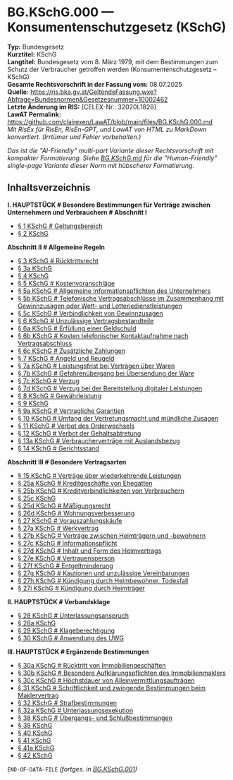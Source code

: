 # BG.KSchG.000 — Konsumentenschutzgesetz (KSchG)
**Typ:** Bundesgesetz  
**Kurztitel:** KSchG  
**Langtitel:** Bundesgesetz vom 8. März 1979, mit dem Bestimmungen zum Schutz der Verbraucher getroffen werden (Konsumentenschutzgesetz – KSchG)  
**Gesamte Rechtsvorschrift in der Fassung vom:** 08.07.2025  
**Quelle:** https://ris.bka.gv.at/GeltendeFassung.wxe?Abfrage=Bundesnormen&Gesetzesnummer=10002462  
**Letzte Änderung im RIS:** [CELEX-Nr.: 32020L1828]  
**LawAT Permalink:** https://github.com/clairexen/LawAT/blob/main/files/BG.KSchG.000.md  
*Mit RisEx für RisEn, RisEn-GPT, und LawAT von HTML zu MarkDown konvertiert. (Irrtümer und Fehler vorbehalten.)*

*Das ist die "AI-Friendly" multi-part Variante dieser Rechtsvorschrift mit kompakter Formatierung. Siehe [BG.KSchG.md](BG.KSchG.md) für die "Human-Friendly" single-page Variante dieser Norm mit hübscherer Formatierung.*

## Inhaltsverzeichnis

**I. HAUPTSTÜCK # Besondere Bestimmungen für Verträge zwischen Unternehmern und Verbrauchern # Abschnitt I**  
* [§ 1 KSchG # Geltungsbereich](BG.KSchG.001.md#-1-kschg--geltungsbereich)  
* [§ 2 KSchG](BG.KSchG.001.md#-2-kschg)

**Abschnitt II # Allgemeine Regeln**  
* [§ 3 KSchG # Rücktrittsrecht](BG.KSchG.002.md#-3-kschg--rücktrittsrecht)  
* [§ 3a KSchG](BG.KSchG.002.md#-3a-kschg)  
* [§ 4 KSchG](BG.KSchG.002.md#-4-kschg)  
* [§ 5 KSchG # Kostenvoranschläge](BG.KSchG.002.md#-5-kschg--kostenvoranschläge)  
* [§ 5a KSchG # Allgemeine Informationspflichten des Unternehmers](BG.KSchG.002.md#-5a-kschg--allgemeine-informationspflichten-des-unternehmers)  
* [§ 5b KSchG # Telefonische Vertragsabschlüsse im Zusammenhang mit Gewinnzusagen oder Wett- und Lotteriedienstleistungen](BG.KSchG.002.md#-5b-kschg--telefonische-vertragsabschlüsse-im-zusammenhang-mit-gewinnzusagen-oder-wett--und-lotteriedienstleistungen)  
* [§ 5c KSchG # Verbindlichkeit von Gewinnzusagen](BG.KSchG.002.md#-5c-kschg--verbindlichkeit-von-gewinnzusagen)  
* [§ 6 KSchG # Unzulässige Vertragsbestandteile](BG.KSchG.002.md#-6-kschg--unzulässige-vertragsbestandteile)  
* [§ 6a KSchG # Erfüllung einer Geldschuld](BG.KSchG.002.md#-6a-kschg--erfüllung-einer-geldschuld)  
* [§ 6b KSchG # Kosten telefonischer Kontaktaufnahme nach Vertragsabschluss](BG.KSchG.002.md#-6b-kschg--kosten-telefonischer-kontaktaufnahme-nach-vertragsabschluss)  
* [§ 6c KSchG # Zusätzliche Zahlungen](BG.KSchG.002.md#-6c-kschg--zusätzliche-zahlungen)  
* [§ 7 KSchG # Angeld und Reugeld](BG.KSchG.002.md#-7-kschg--angeld-und-reugeld)  
* [§ 7a KSchG # Leistungsfrist bei Verträgen über Waren](BG.KSchG.002.md#-7a-kschg--leistungsfrist-bei-verträgen-über-waren)  
* [§ 7b KSchG # Gefahrenübergang bei Übersendung der Ware](BG.KSchG.002.md#-7b-kschg--gefahrenübergang-bei-übersendung-der-ware)  
* [§ 7c KSchG # Verzug](BG.KSchG.002.md#-7c-kschg--verzug)  
* [§ 7d KSchG # Verzug bei der Bereitstellung digitaler Leistungen](BG.KSchG.002.md#-7d-kschg--verzug-bei-der-bereitstellung-digitaler-leistungen)  
* [§ 8 KSchG # Gewährleistung](BG.KSchG.002.md#-8-kschg--gewährleistung)  
* [§ 9 KSchG](BG.KSchG.002.md#-9-kschg)  
* [§ 9a KSchG # Vertragliche Garantien](BG.KSchG.002.md#-9a-kschg--vertragliche-garantien)  
* [§ 10 KSchG # Umfang der Vertretungsmacht und mündliche Zusagen](BG.KSchG.002.md#-10-kschg--umfang-der-vertretungsmacht-und-mündliche-zusagen)  
* [§ 11 KSchG # Verbot des Orderwechsels](BG.KSchG.002.md#-11-kschg--verbot-des-orderwechsels)  
* [§ 12 KSchG # Verbot der Gehaltsabtretung](BG.KSchG.002.md#-12-kschg--verbot-der-gehaltsabtretung)  
* [§ 13a KSchG # Verbraucherverträge mit Auslandsbezug](BG.KSchG.002.md#-13a-kschg--verbraucherverträge-mit-auslandsbezug)  
* [§ 14 KSchG # Gerichtsstand](BG.KSchG.002.md#-14-kschg--gerichtsstand)

**Abschnitt III # Besondere Vertragsarten**  
* [§ 15 KSchG # Verträge über wiederkehrende Leistungen](BG.KSchG.003.md#-15-kschg--verträge-über-wiederkehrende-leistungen)  
* [§ 25a KSchG # Kreditgeschäfte von Ehegatten](BG.KSchG.003.md#-25a-kschg--kreditgeschäfte-von-ehegatten)  
* [§ 25b KSchG # Kreditverbindlichkeiten von Verbrauchern](BG.KSchG.003.md#-25b-kschg--kreditverbindlichkeiten-von-verbrauchern)  
* [§ 25c KSchG](BG.KSchG.003.md#-25c-kschg)  
* [§ 25d KSchG # Mäßigungsrecht](BG.KSchG.003.md#-25d-kschg--mäßigungsrecht)  
* [§ 26d KSchG # Wohnungsverbesserung](BG.KSchG.003.md#-26d-kschg--wohnungsverbesserung)  
* [§ 27 KSchG # Vorauszahlungskäufe](BG.KSchG.003.md#-27-kschg--vorauszahlungskäufe)  
* [§ 27a KSchG # Werkvertrag](BG.KSchG.003.md#-27a-kschg--werkvertrag)  
* [§ 27b KSchG # Verträge zwischen Heimträgern und -bewohnern](BG.KSchG.003.md#-27b-kschg--verträge-zwischen-heimträgern-und--bewohnern)  
* [§ 27c KSchG # Informationspflicht](BG.KSchG.003.md#-27c-kschg--informationspflicht)  
* [§ 27d KSchG # Inhalt und Form des Heimvertrags](BG.KSchG.003.md#-27d-kschg--inhalt-und-form-des-heimvertrags)  
* [§ 27e KSchG # Vertrauensperson](BG.KSchG.003.md#-27e-kschg--vertrauensperson)  
* [§ 27f KSchG # Entgeltminderung](BG.KSchG.003.md#-27f-kschg--entgeltminderung)  
* [§ 27g KSchG # Kautionen und unzulässige Vereinbarungen](BG.KSchG.003.md#-27g-kschg--kautionen-und-unzulässige-vereinbarungen)  
* [§ 27h KSchG # Kündigung durch Heimbewohner, Todesfall](BG.KSchG.003.md#-27h-kschg--kündigung-durch-heimbewohner-todesfall)  
* [§ 27i KSchG # Kündigung durch Heimträger](BG.KSchG.003.md#-27i-kschg--kündigung-durch-heimträger)

**II. HAUPTSTÜCK # Verbandsklage**  
* [§ 28 KSchG # Unterlassungsanspruch](BG.KSchG.003.md#-28-kschg--unterlassungsanspruch)  
* [§ 28a KSchG](BG.KSchG.003.md#-28a-kschg)  
* [§ 29 KSchG # Klageberechtigung](BG.KSchG.003.md#-29-kschg--klageberechtigung)  
* [§ 30 KSchG # Anwendung des UWG](BG.KSchG.003.md#-30-kschg--anwendung-des-uwg)

**III. HAUPTSTÜCK # Ergänzende Bestimmungen**  
* [§ 30a KSchG # Rücktritt von Immobiliengeschäften](BG.KSchG.004.md#-30a-kschg--rücktritt-von-immobiliengeschäften)  
* [§ 30b KSchG # Besondere Aufklärungspflichten des Immobilienmaklers](BG.KSchG.004.md#-30b-kschg--besondere-aufklärungspflichten-des-immobilienmaklers)  
* [§ 30c KSchG # Höchstdauer von Alleinvermittlungsaufträgen](BG.KSchG.004.md#-30c-kschg--höchstdauer-von-alleinvermittlungsaufträgen)  
* [§ 31 KSchG # Schriftlichkeit und zwingende Bestimmungen beim Maklervertrag](BG.KSchG.004.md#-31-kschg--schriftlichkeit-und-zwingende-bestimmungen-beim-maklervertrag)  
* [§ 32 KSchG # Strafbestimmungen](BG.KSchG.004.md#-32-kschg--strafbestimmungen)  
* [§ 32a KSchG # Unterlassungsexekution](BG.KSchG.004.md#-32a-kschg--unterlassungsexekution)  
* [§ 38 KSchG # Übergangs- und Schlußbestimmungen](BG.KSchG.004.md#-38-kschg--übergangs--und-schlußbestimmungen)  
* [§ 39 KSchG](BG.KSchG.004.md#-39-kschg)  
* [§ 40 KSchG](BG.KSchG.004.md#-40-kschg)  
* [§ 41 KSchG](BG.KSchG.004.md#-41-kschg)  
* [§ 41a KSchG](BG.KSchG.004.md#-41a-kschg)  
* [§ 42 KSchG](BG.KSchG.004.md#-42-kschg)

`END-OF-DATA-FILE` *(fortges. in [BG.KSchG.001](BG.KSchG.001.md))*
